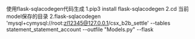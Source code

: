 使用flask-sqlacodegen代码生成
    1.pip3 install flask-sqlacodegen
    2.cd 当前model保存的目录
    2.flask-sqlacodegen 'mysql+cymysql://root:zl12345@127.0.0.1/csx_b2b_settle' --tables statement_statement_account --outfile "Models.py"  --flask